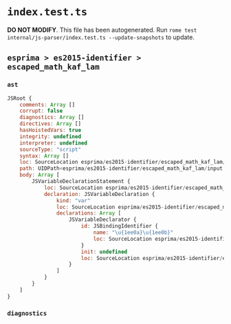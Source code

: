 # `index.test.ts`

**DO NOT MODIFY**. This file has been autogenerated. Run `rome test internal/js-parser/index.test.ts --update-snapshots` to update.

## `esprima > es2015-identifier > escaped_math_kaf_lam`

### `ast`

```javascript
JSRoot {
	comments: Array []
	corrupt: false
	diagnostics: Array []
	directives: Array []
	hasHoistedVars: true
	integrity: undefined
	interpreter: undefined
	sourceType: "script"
	syntax: Array []
	loc: SourceLocation esprima/es2015-identifier/escaped_math_kaf_lam/input.js 1:0-2:0
	path: UIDPath<esprima/es2015-identifier/escaped_math_kaf_lam/input.js>
	body: Array [
		JSVariableDeclarationStatement {
			loc: SourceLocation esprima/es2015-identifier/escaped_math_kaf_lam/input.js 1:0-1:22
			declaration: JSVariableDeclaration {
				kind: "var"
				loc: SourceLocation esprima/es2015-identifier/escaped_math_kaf_lam/input.js 1:0-1:22
				declarations: Array [
					JSVariableDeclarator {
						id: JSBindingIdentifier {
							name: "\u{1ee0a}\u{1ee0b}"
							loc: SourceLocation esprima/es2015-identifier/escaped_math_kaf_lam/input.js 1:4-1:22 (\u{1ee0a}\u{1ee0b})
						}
						init: undefined
						loc: SourceLocation esprima/es2015-identifier/escaped_math_kaf_lam/input.js 1:4-1:22
					}
				]
			}
		}
	]
}
```

### `diagnostics`

```

```
